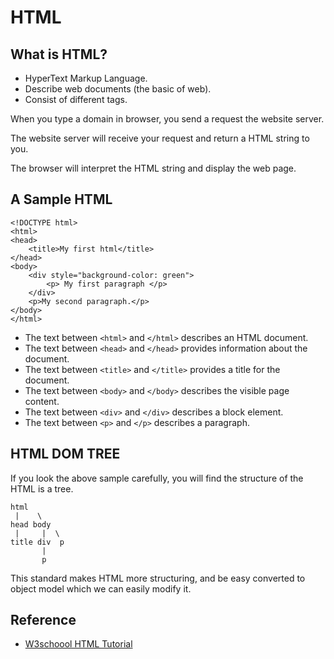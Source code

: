 # HTML

## What is HTML?

- HyperText Markup Language.
- Describe web documents (the basic of web).
- Consist of different tags.

When you type a domain in browser, you send a request the website server. 

The website server will receive your request and return a HTML string to you. 

The browser will interpret the HTML string and display the web page.



## A Sample HTML

```
<!DOCTYPE html>
<html>
<head>
    <title>My first html</title>
</head>
<body>
    <div style="background-color: green">
        <p> My first paragraph </p>
    </div>
    <p>My second paragraph.</p>
</body>
</html>
```

- The text between ``<html>`` and ``</html>`` describes an HTML document.
- The text between ``<head>`` and ``</head>`` provides information about the document.
- The text between ``<title>`` and ``</title>`` provides a title for the document.
- The text between ``<body>`` and ``</body>`` describes the visible page content.
- The text between ``<div>`` and ``</div>`` describes a block element.
- The text between ``<p>`` and ``</p>`` describes a paragraph.


## HTML DOM TREE

If you look the above sample carefully, you will find the structure of the HTML is a tree.

```
html
 |    \
head body
 |     |  \
title div  p
       |
       p
```

This standard makes HTML more structuring, and be easy converted to object model which we can easily modify it.

## Reference

- [W3schoool HTML Tutorial](http://www.w3schools.com/html/default.asp)

